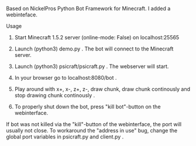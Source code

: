 Based on NickelPros Python Bot Framework for Minecraft. I added a webinteface.

Usage

1. Start Minecraft 1.5.2 server (online-mode: False) on localhost:25565

2. Launch (python3) demo.py . The bot will connect to the Minecraft server.

3. Launch (python3) psicraft/psicraft.py . The webserver will start.

4. In your browser go to localhost:8080/bot .

5. Play around with x+, x-, z+, z-, draw chunk, draw chunk continously and stop drawing chunk continously .

6. To properly shut down the bot, press "kill bot"-button on the webinterface.

If bot was not killed via the "kill"-button of the webinterface, the port will usually not close. To workaround the "address in use" bug, change the global port variables in psicraft.py and client.py .
